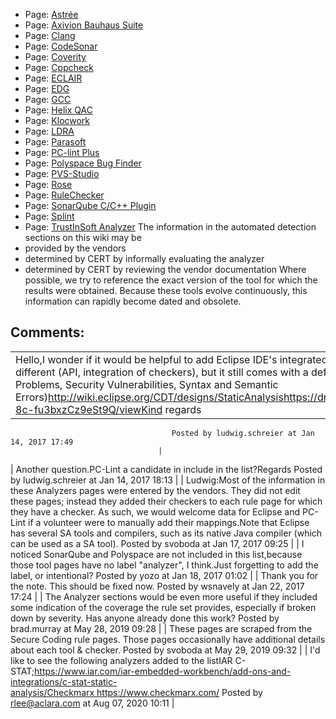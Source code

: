 -   Page:
    [Astrée](../c/Astrée)
-   Page:
    [Axivion Bauhaus Suite](/confluence/display/c/Axivion+Bauhaus+Suite)
-   Page:
    [Clang](/confluence/display/c/Clang)
-   Page:
    [CodeSonar](/confluence/display/c/CodeSonar)
-   Page:
    [Coverity](/confluence/display/c/Coverity)
-   Page:
    [Cppcheck](/confluence/display/c/Cppcheck)
-   Page:
    [ECLAIR](/confluence/display/c/ECLAIR)
-   Page:
    [EDG](/confluence/display/c/EDG)
-   Page:
    [GCC](/confluence/display/c/GCC)
-   Page:
    [Helix QAC](/confluence/display/c/Helix+QAC)
-   Page:
    [Klocwork](/confluence/display/c/Klocwork)
-   Page:
    [LDRA](/confluence/display/c/LDRA)
-   Page:
    [Parasoft](/confluence/display/c/Parasoft)
-   Page:
    [PC-lint Plus](/confluence/display/c/PC-lint+Plus)
-   Page:
    [Polyspace Bug Finder](/confluence/display/c/Polyspace+Bug+Finder)
-   Page:
    [PVS-Studio](/confluence/display/c/PVS-Studio)
-   Page:
    [Rose](/confluence/display/c/Rose)
-   Page:
    [RuleChecker](/confluence/display/c/RuleChecker)
-   Page:
    [SonarQube C/C++ Plugin](../c/SonarQube%20C_C++%20Plugin)
-   Page:
    [Splint](/confluence/display/c/Splint)
-   Page:
    [TrustInSoft Analyzer](/confluence/display/c/TrustInSoft+Analyzer)
The information in the automated detection sections on this wiki may be
-   provided by the vendors
-   determined by CERT by informally evaluating the analyzer
-   determined by CERT by reviewing the vendor documentation
Where possible, we try to reference the exact version of the tool for which the results were obtained. Because these tools evolve continuously, this information can rapidly become dated and obsolete.
## Comments:

|  |
| ----|
| Hello,I wonder if it would be helpful to add Eclipse IDE's integrated Code Analysis "Codan" to the list? The intention of the checker might slightly different (API, integration of checkers), but it still comes with a default (small) list of recommendations (Coding Style, Potential Programming Problems, Security Vulnerabilities, Syntax and Semantic Errors)http://wiki.eclipse.org/CDT/designs/StaticAnalysishttps://drive.google.com/file/d/1UNayw6WbckeiBLb2psf0xsyGmFf9dApwoB2BbaipU0-8c-fu3bxzCz9eSt9Q/viewKind regards
                                        Posted by ludwig.schreier at Jan 14, 2017 17:49
                                     |
| Another question.PC-Lint a candidate in include in the list?Regards
                                        Posted by ludwig.schreier at Jan 14, 2017 18:13
                                     |
| Ludwig:Most of the information in these Analyzers pages were entered by the vendors. They did not edit these pages; instead they added their checkers to each rule page for which they have a checker. As such, we would welcome data for Eclipse and PC-Lint if a volunteer were to manually add their mappings.Note that Eclipse has several SA tools and compilers, such as its native Java compiler (which can be used as a SA tool).
                                        Posted by svoboda at Jan 17, 2017 09:25
                                     |
| I noticed SonarQube and Polyspace are not included in this list,because those tool pages have no label "analyzer", I think.Just forgetting to add the label, or intentional?
                                        Posted by yozo at Jan 18, 2017 01:02
                                     |
| Thank you for the note. This should be fixed now.
                                        Posted by wsnavely at Jan 22, 2017 17:24
                                     |
| The Analyzer sections would be even more useful if they included some indication of the coverage the rule set provides, especially if broken down by severity. Has anyone already done this work?
                                        Posted by brad.murray at May 28, 2019 09:28
                                     |
| These pages are scraped from the Secure Coding rule pages. Those pages occasionally have additional details about each tool & checker.
                                        Posted by svoboda at May 29, 2019 09:32
                                     |
| I'd like to see the following analyzers added to the listIAR C-STAT;https://www.iar.com/iar-embedded-workbench/add-ons-and-integrations/c-stat-static-analysis/Checkmarx https://www.checkmarx.com/
                                        Posted by rlee@aclara.com at Aug 07, 2020 10:11
                                     |

